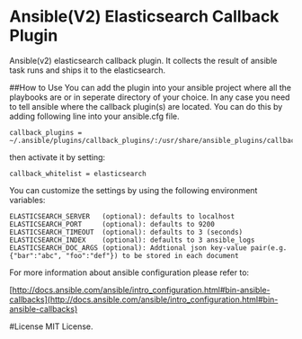 # Ansible(V2) Elasticsearch Callback Plugin
Ansible(v2) elasticsearch callback plugin.
It collects the result of ansible task runs and ships it to the elasticsearch.

##How to Use
You can add the plugin into your ansible project where all the playbooks are or in seperate directory of your choice. In any case you need to tell ansible where the callback plugin(s) are located. You can do this by adding following line into your ansible.cfg file.


```
callback_plugins = ~/.ansible/plugins/callback_plugins/:/usr/share/ansible_plugins/callback_plugins

```
then activate it by setting:

```
callback_whitelist = elasticsearch

```

You can customize the settings by using the following environment variables:

```
ELASTICSEARCH_SERVER   (optional): defaults to localhost
ELASTICSEARCH_PORT     (optional): defaults to 9200
ELASTICSEARCH_TIMEOUT  (optional): defaults to 3 (seconds)
ELASTICSEARCH_INDEX    (optional): defaults to 3 ansible_logs
ELASTICSEARCH_DOC_ARGS (optional): Addtional json key-value pair(e.g. {"bar":"abc", "foo":"def"}) to be stored in each document

```

For more information about ansible configuration please refer to:

[http://docs.ansible.com/ansible/intro_configuration.html#bin-ansible-callbacks](http://docs.ansible.com/ansible/intro_configuration.html#bin-ansible-callbacks)


#License
MIT License.
